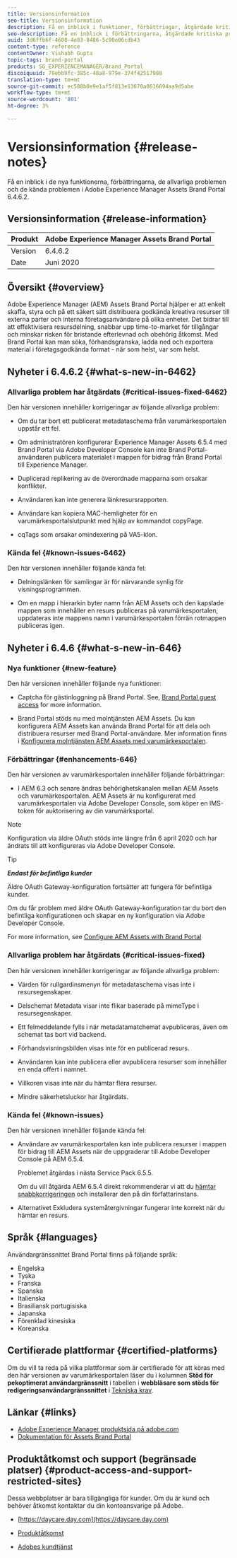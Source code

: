 ```yaml
---
title: Versionsinformation
seo-title: Versionsinformation
description: Få en inblick i funktioner, förbättringar, åtgärdade kritiska problem och kända problem i Adobe Experience Manager Assets Brand Portal 6.4.6.2.
seo-description: Få en inblick i förbättringarna, åtgärdade kritiska problem och kända fel i Adobe Experience Manager Assets Brand Portal 6.4.6.2.
uuid: 3d6ffb6f-4608-4e83-8486-5c90e06cdb43
content-type: reference
contentOwner: Vishabh Gupta
topic-tags: brand-portal
products: SG_EXPERIENCEMANAGER/Brand_Portal
discoiquuid: 79ebb9fc-385c-48a8-979e-374f42517988
translation-type: tm+mt
source-git-commit: ec588b0e9e1af5f813e13670a0616694aa9d5abe
workflow-type: tm+mt
source-wordcount: '801'
ht-degree: 3%

---
```



# Versionsinformation {#release-notes}

Få en inblick i de nya funktionerna, förbättringarna, de allvarliga problemen och de kända problemen i Adobe Experience Manager Assets Brand Portal 6.4.6.2.

## Versionsinformation {#release-information}

| Produkt | Adobe Experience Manager Assets Brand Portal |
|---|---|
| Version | 6.4.6.2 |
| Date | Juni 2020 |

## Översikt {#overview}

Adobe Experience Manager (AEM) Assets Brand Portal hjälper er att enkelt skaffa, styra och på ett säkert sätt distribuera godkända kreativa resurser till externa parter och interna företagsanvändare på olika enheter. Det bidrar till att effektivisera resursdelning, snabbar upp time-to-market för tillgångar och minskar risken för bristande efterlevnad och obehörig åtkomst. Med Brand Portal kan man söka, förhandsgranska, ladda ned och exportera material i företagsgodkända format - när som helst, var som helst.

## Nyheter i 6.4.6.2 {#what-s-new-in-6462}

### Allvarliga problem har åtgärdats {#critical-issues-fixed-6462}

Den här versionen innehåller korrigeringar av följande allvarliga problem:

* Om du tar bort ett publicerat metadataschema från varumärkesportalen uppstår ett fel.

* Om administratören konfigurerar Experience Manager Assets 6.5.4 med Brand Portal via Adobe Developer Console kan inte Brand Portal-användaren publicera materialet i mappen för bidrag från Brand Portal till Experience Manager.

* Duplicerad replikering av de överordnade mapparna som orsakar konflikter.

* Användaren kan inte generera länkresursrapporten.

* Användare kan kopiera MAC-hemligheter för en varumärkesportalslutpunkt med hjälp av kommandot copyPage.

* cqTags som orsakar omindexering på VA5-klon.


### Kända fel {#known-issues-6462}

Den här versionen innehåller följande kända fel:

* Delningslänken för samlingar är för närvarande synlig för visningsprogrammen.

* Om en mapp i hierarkin byter namn från AEM Assets och den kapslade mappen som innehåller en resurs publiceras på varumärkesportalen, uppdateras inte mappens namn i varumärkesportalen förrän rotmappen publiceras igen.


## Nyheter i 6.4.6 {#what-s-new-in-646}

### Nya funktioner {#new-feature}

Den här versionen innehåller följande nya funktioner:

* Captcha för gästinloggning på Brand Portal. See, [Brand Portal guest access](../using/guest-access.md) for more information.

* Brand Portal stöds nu med molntjänsten AEM Assets. Du kan konfigurera AEM Assets kan använda Brand Portal för att dela och distribuera resurser med Brand Portal-användare.
Mer information finns i [Konfigurera molntjänsten AEM Assets med varumärkesportalen](https://docs.adobe.com/content/help/en/experience-manager-cloud-service/assets/brand-portal/configure-aem-assets-with-brand-portal.html).

### Förbättringar {#enhancements-646}

Den här versionen av varumärkesportalen innehåller följande förbättringar:

* I AEM 6.3 och senare ändras behörighetskanalen mellan AEM Assets och varumärkesportalen. AEM Assets är nu konfigurerat med varumärkesportalen via Adobe Developer Console, som köper en IMS-token för auktorisering av din varumärksportal.

>[!NOTE]
>
>Konfiguration via äldre OAuth stöds inte längre från 6 april 2020 och har ändrats till att konfigureras via Adobe Developer Console.

>[!TIP]
>
>***Endast för befintliga kunder***
>
>Äldre OAuth Gateway-konfiguration fortsätter att fungera för befintliga kunder.
>
>Om du får problem med äldre OAuth Gateway-konfiguration tar du bort den befintliga konfigurationen och skapar en ny konfiguration via Adobe Developer Console.

For more information, see [Configure AEM Assets with Brand Portal](configure-aem-assets-with-brand-portal.md)

### Allvarliga problem har åtgärdats {#critical-issues-fixed}

Den här versionen innehåller korrigeringar av följande allvarliga problem:

* Värden för rullgardinsmenyn för metadataschema visas inte i resursegenskaper.

* Delschemat Metadata visar inte flikar baserade på mimeType i resursegenskaper.

* Ett felmeddelande fylls i när metadatamatchemat avpubliceras, även om schemat tas bort vid backend.

* Förhandsvisningsbilden visas inte för en publicerad resurs.

* Användaren kan inte publicera eller avpublicera resurser som innehåller en enda offert i namnet.

* Villkoren visas inte när du hämtar flera resurser.

* Mindre säkerhetsluckor har åtgärdats.

### Kända fel {#known-issues}

Den här versionen innehåller följande kända fel:

* Användare av varumärkesportalen kan inte publicera resurser i mappen för bidrag till AEM Assets när de uppgraderar till Adobe Developer Console på AEM 6.5.4.

   Problemet åtgärdas i nästa Service Pack 6.5.5.

   Om du vill åtgärda AEM 6.5.4 direkt rekommenderar vi att du [hämtar snabbkorrigeringen](https://www.adobeaemcloud.com/content/marketplace/marketplaceProxy.html?packagePath=/content/companies/public/adobe/packages/cq650/hotfix/cq-6.5.0-hotfix-33041) och installerar den på din författarinstans.

* Alternativet Exkludera systemåtergivningar fungerar inte korrekt när du hämtar en resurs.


## Språk {#languages}

Användargränssnittet Brand Portal finns på följande språk:

* Engelska
* Tyska
* Franska
* Spanska
* Italienska
* Brasiliansk portugisiska
* Japanska
* Förenklad kinesiska
* Koreanska

## Certifierade plattformar {#certified-platforms}

Om du vill ta reda på vilka plattformar som är certifierade för att köras med den här versionen av varumärkesportalen läser du i kolumnen **Stöd för pekoptimerat användargränssnitt** i tabellen i **webbläsare som stöds för redigeringsanvändargränssnittet** i [Tekniska krav](https://helpx.adobe.com/experience-manager/6-4/sites/deploying/using/technical-requirements.html).

## Länkar {#links}

* [Adobe Experience Manager produktsida på adobe.com](http://www.adobe.com/in/marketing-cloud/experience-manager.html)
* [Dokumentation för Assets Brand Portal](https://helpx.adobe.com/se/experience-manager/brand-portal/user-guide.html)

## Produktåtkomst och support (begränsade platser) {#product-access-and-support-restricted-sites}

Dessa webbplatser är bara tillgängliga för kunder. Om du är kund och behöver åtkomst kontaktar du din kontoansvarige på Adobe.

* [https://daycare.day.com](https://daycare.day.com)

* [Produktåtkomst](https://login.marketing.adobe.com)

* [Adobes kundtjänst](https://helpx.adobe.com/contact.html)
